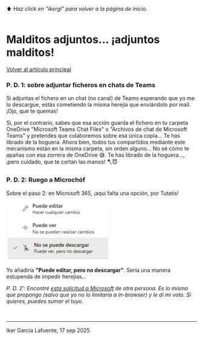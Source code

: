 ⬆️ _Haz click en "ikergl" para volver a la página de inicio._ <br><br>

# Malditos adjuntos... ¡adjuntos malditos!

[Volver al artículo principal](https://ikergl.github.io/malditos_adjuntos.html)


### P. D. 1: sobre adjuntar ficheros en chats de Teams

Si adjuntas el fichero en un chat (no canal) de Teams esperando que yo me lo descargue, estás cometiendo la misma herejía que enviándolo por mail. ¡Ojo, que te quemas!

Si, por el contrario, sabes que esa acción guarda el fichero en tu carpeta OneDrive "Microsoft Teams Chat Files" o "Archivos de chat de Microsoft Teams" y pretendes que colaboremos sobre esa única copia... Te has librado de la hoguera. Ahora bien, todos tus compartidos mediante este mecanismo están en la misma carpeta, sin orden alguno... No sé cómo te apañas con esa zorrera de OneDrive 😅. Te has librado de la hoguera..., ¡pero cuidado, que te cortan las manos! 🪓😈

### P. D. 2: Ruego a Microchóf

Sobre el paso 2: en Microsoft 365, ¡aquí falta una opción, por Tutatis!

 ![](malditos_adjuntos_m365_options.png)

Yo añadiría **"Puede editar, pero no descargar"**. Sería una manera estupenda de impedir herejías...

_P. D. 2': Encontré [esta solicitud a Microsoft](https://feedbackportal.microsoft.com/feedback/idea/d8d81e9f-6188-f011-8151-6045bdba91e3) de otra persona. Es lo mismo que propongo (salvo que yo no lo limitaría a in-browser) y le di mi voto. Si quieres, puedes sumar el tuyo._




<br>

___
Iker García Lafuente, 17 sep 2025
